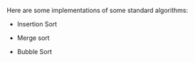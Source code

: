 Here are some implementations of some standard algorithms:

* Insertion Sort

* Merge sort

* Bubble Sort
